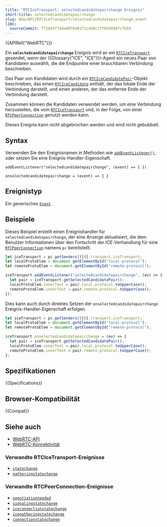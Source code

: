 ```yaml
---
title: "RTCIceTransport: selectedcandidatepairchange Ereignis"
short-title: selectedcandidatepairchange
slug: Web/API/RTCIceTransport/selectedcandidatepairchange_event
l10n:
  sourceCommit: f71683f74da0078d9371c4d0c1ff9d3898fc7b59
---
```


{{APIRef("WebRTC")}}

Ein **`selectedcandidatepairchange`** Ereignis wird an ein [`RTCIceTransport`](/de/docs/Web/API/RTCIceTransport) gesendet, wenn der {{Glossary("ICE", "ICE")}}-Agent ein neues Paar von Kandidaten auswählt, die die Endpunkte einer brauchbaren Verbindung beschreiben.

Das Paar von Kandidaten wird durch ein [`RTCIceCandidatePair`](/de/docs/Web/API/RTCIceCandidatePair)-Objekt beschrieben, das einen [`RTCIceCandidate`](/de/docs/Web/API/RTCIceCandidate) enthält, der das lokale Ende der Verbindung darstellt, und einen anderen, der das entfernte Ende der Verbindung darstellt.

Zusammen können die Kandidaten verwendet werden, um eine Verbindung herzustellen, die vom [`RTCIceTransport`](/de/docs/Web/API/RTCIceTransport) und, in der Folge, von einer [`RTCPeerConnection`](/de/docs/Web/API/RTCPeerConnection) genutzt werden kann.

Dieses Ereignis kann nicht abgebrochen werden und wird nicht gebubbelt.

## Syntax

Verwenden Sie den Ereignisnamen in Methoden wie [`addEventListener()`](/de/docs/Web/API/EventTarget/addEventListener), oder setzen Sie eine Ereignis-Handler-Eigenschaft.

```js-nolint
addEventListener("selectedcandidatepairchange", (event) => { })

onselectedcandidatepairchange = (event) => { }
```

## Ereignistyp

Ein generisches [`Event`](/de/docs/Web/API/Event).

## Beispiele

Dieses Beispiel erstellt einen Ereignishandler für `selectedcandidatepairchange`, der eine Anzeige aktualisiert, die dem Benutzer Informationen über den Fortschritt der ICE-Verhandlung für eine [`RTCPeerConnection`](/de/docs/Web/API/RTCPeerConnection) namens `pc` bereitstellt.

```js
let iceTransport = pc.getSenders()[0].transport.iceTransport;
let localProtoElem = document.getElementById("local-protocol");
let remoteProtoElem = document.getElementById("remote-protocol");

iceTransport.addEventListener("selectedcandidatepairchange", (ev) => {
  let pair = iceTransport.getSelectedCandidatePair();
  localProtoElem.innerText = pair.local.protocol.toUpperCase();
  remoteProtoElem.innerText = pair.remote.protocol.toUpperCase();
});
```

Dies kann auch durch direktes Setzen der `onselectedcandidatepairchange` Ereignis-Handler-Eigenschaft erfolgen.

```js
let iceTransport = pc.getSenders()[0].transport.iceTransport;
let localProtoElem = document.getElementById("local-protocol");
let remoteProtoElem = document.getElementById("remote-protocol");

iceTransport.onselectedcandidatepairchange = (ev) => {
  let pair = iceTransport.getSelectedCandidatePair();
  localProtoElem.innerText = pair.local.protocol.toUpperCase();
  remoteProtoElem.innerText = pair.remote.protocol.toUpperCase();
};
```

## Spezifikationen

{{Specifications}}

## Browser-Kompatibilität

{{Compat}}

## Siehe auch

- [WebRTC-API](/de/docs/Web/API/WebRTC_API)
- [WebRTC-Konnektivität](/de/docs/Web/API/WebRTC_API/Connectivity)

### Verwandte RTCIceTransport-Ereignisse

- [`statechange`](/de/docs/Web/API/RTCIceTransport/statechange_event)
- [`gatheringstatechange`](/de/docs/Web/API/RTCIceTransport/gatheringstatechange_event)

### Verwandte RTCPeerConnection-Ereignisse

- [`negotiationneeded`](/de/docs/Web/API/RTCPeerConnection/negotiationneeded_event)
- [`signalingstatechange`](/de/docs/Web/API/RTCPeerConnection/signalingstatechange_event)
- [`iceconnectionstatechange`](/de/docs/Web/API/RTCPeerConnection/iceconnectionstatechange_event)
- [`icegatheringstatechange`](/de/docs/Web/API/RTCPeerConnection/icegatheringstatechange_event)
- [`connectionstatechange`](/de/docs/Web/API/RTCPeerConnection/connectionstatechange_event)
